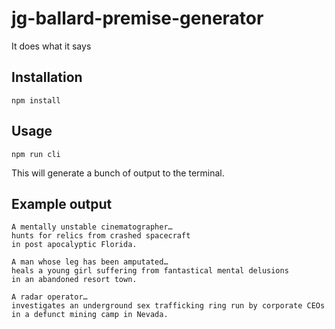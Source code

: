 # jg-ballard-premise-generator

It does what it says

## Installation

```
npm install
```

## Usage

```
npm run cli
```

This will generate a bunch of output to the terminal.

## Example output

```
A mentally unstable cinematographer…
hunts for relics from crashed spacecraft
in post apocalyptic Florida.

A man whose leg has been amputated…
heals a young girl suffering from fantastical mental delusions
in an abandoned resort town.

A radar operator…
investigates an underground sex trafficking ring run by corporate CEOs
in a defunct mining camp in Nevada.
```
